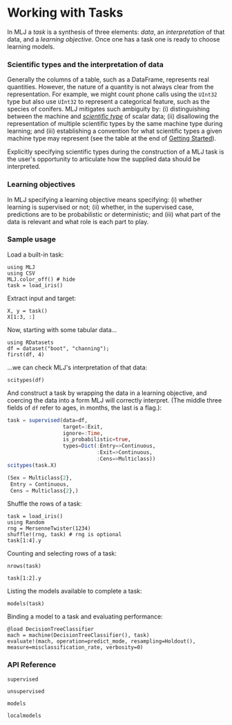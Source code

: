 # Working with Tasks

In MLJ a *task* is a synthesis of three elements: *data*, an
*interpretation* of that data, and a *learning objective*. Once one has a
task one is ready to choose learning models.

### Scientific types and the interpretation of data

Generally the columns of a table, such as a DataFrame, represents real
quantities. However, the nature of a quantity is not always clear from
the representation. For example, we might count phone calls using the
`UInt32` type but also use `UInt32` to represent a categorical
feature, such as the species of conifers. MLJ mitigates such ambiguity
by: (i) distinguishing between the machine and *[scientific
type](index.md)* of scalar data; (ii) disallowing the
representation of multiple scientific types by the same machine type
during learning; and (iii) establishing a convention for what
scientific types a given machine type may represent (see the
table at the end of [Getting Started](index.md)).

Explicitly specifying scientific types during the construction of a
MLJ task is the user's opportunity to articulate how the supplied data
should be interpreted.


### Learning objectives

In MLJ specifying a learning objective means specifying: (i) whether
learning is supervised or not; (ii) whether, in the supervised case,
predictions are to be probabilistic or deterministic; and (iii) what
part of the data is relevant and what role is each part to play.


### Sample usage

Load a built-in task:

```@example 1
using MLJ
using CSV
MLJ.color_off() # hide
task = load_iris()
```

Extract input and target:

```@example 1 
X, y = task()
X[1:3, :]
```

Now, starting with some tabular data...

```@example 1
using RDatasets
df = dataset("boot", "channing");
first(df, 4)
```

...we can check MLJ's interpretation of that data:

```@example 1
scitypes(df)
```

And construct a task by wrapping the data in a learning objective, and
coercing the data into a form MLJ will correctly interpret. (The middle three
fields of `df` refer to ages, in months, the last is a flag.):

```julia
task = supervised(data=df,
                  target=:Exit,
                  ignore=:Time,
                  is_probabilistic=true,
                  types=Dict(:Entry=>Continuous,
                             :Exit=>Continuous,
                             :Cens=>Multiclass))
scitypes(task.X)
```

```julia
(Sex = Multiclass{2},
 Entry = Continuous,
 Cens = Multiclass{2},)
```

Shuffle the rows of a task:

```@example 1
task = load_iris()
using Random
rng = MersenneTwister(1234)
shuffle!(rng, task) # rng is optional
task[1:4].y
```

Counting and selecting rows of a task:

```@example 1
nrows(task)
```

```@example 1
task[1:2].y
```

Listing the models available to complete a task:

```@example 1
models(task)
```

Binding a model to a task and evaluating performance:

```@example 1
@load DecisionTreeClassifier
mach = machine(DecisionTreeClassifier(), task)
evaluate!(mach, operation=predict_mode, resampling=Holdout(), measure=misclassification_rate, verbosity=0)
```

### API Reference

```@docs
supervised
```

```@docs
unsupervised
```

```@docs
models
```

```@docs
localmodels
```
